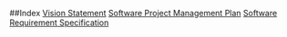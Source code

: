 ##Index
[Vision Statement](Vision_Statement.md)
[Software Project Management Plan](Software_Project_Management_Plan.md)
[Software Requirement Specification](Software_Requirement_Specification.md)
